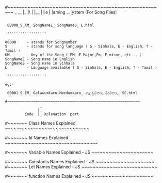 #~~~~~~~~~~~~~~~~~~~~~~~~~~~~~~~~~~~~~~~~~~~~~~~~~~~~~~~~
         _                   __
        |_       |\ |       |__
        |  ile   | \|aming   __|ystem    (For Song Files)
        
`````````````````````````````````````````````````````````````

 00000_S_KM_ SongNameE_ SongNameS_ L.html

'''''''''''''''''''

00000     - stands for Songnumber 
S         - stands for song language ( S - Sinhala, E - English, T - Tamil )
KM        - Key of the Song ( EM- E Major,Em- E minor, etc... )
SongNameE - Song name in English
SongNameS - Song name in Sinhala
L         - Language available ( S - Sinhala, E - English, T - Tamil ) 

'''''''''''''''''''

eg:-

 00001_S_EM_ Galawumkaru-Meedumkaru_ ගැලවුම්කරු-මිදුම්කරු_ SE.html

#~~~~~~~~~~~~~~~~~~~~~~~~~~~~~~~~~~~~~~~~~~~~~~~~~~~~~~~~~~~~~
                _
               |_
         Code  |_ Xplanation  part

`````````````````````````````````````````````````````````````

#~~~~~~~ Class Names Explained ~~~~~~~~~~~~~~~~~~~~~~~~~~~~~~

#~~~~~~~ Id Names Explained ~~~~~~~~~~~~~~~~~~~~~~~~~~~~~~~~~

#~~~~~~~ Variable Names Explained - JS ~~~~~~~~~~~~~~~~~~~~~~

#~~~~~~~ Constants Names Explained - JS ~~~~~~~~~~~~~~~~~~~~~
#~~~~~~~ Let Names Explained - JS ~~~~~~~~~~~~~~~~~~~~~~~~~~~

#~~~~~~~ function Names Explained - JS ~~~~~~~~~~~~~~~~~~~~~~

